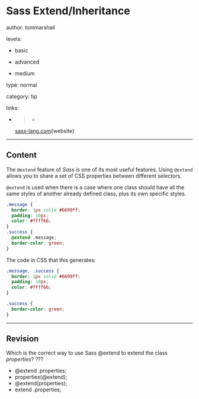 # Sass Extend/Inheritance
author: tommarshall

levels:

  - basic

  - advanced

  - medium

type: normal

category: tip

links:

  - >-
    [sass-lang.com](http://sass-lang.com/documentation/file.SASS_REFERENCE.html#extend){website}

---
## Content

The `@extend` feature of *Sass* is one of its most useful features. Using `@extend` allows you to share a set of CSS properties between different selectors.

`@extend` is used when there is a case where one class should have all the same styles of another already defined class, plus its own specific styles. 

```CSS
.message {
  border: 1px solid #6699ff;
  padding: 10px;
  color: #ffff66;
}
.success { 
  @extend .message;
  border-color: green;
}
```
The code in CSS that this generates:
```CSS
.message, .success {
  border: 1px solid #6699ff;
  padding: 10px;
  color: #ffff66;
}

.success {
  border-color: green;
}
```

---
## Revision

Which is the correct way to use Sass @extend to extend the class *properties*? ???
* @extend .properties;
* properties(@extend);
* @extend(properties);
* extend .properties;